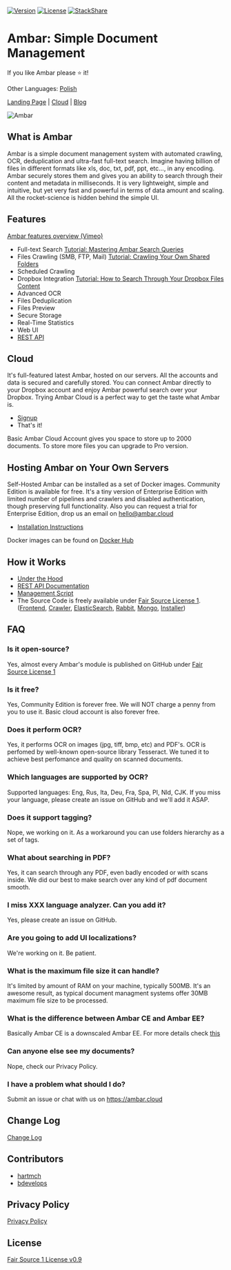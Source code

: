 [![Version](https://img.shields.io/badge/Version-v0.9.3-brightgreen.svg)](https://ambar.cloud)
[![License](https://img.shields.io/badge/License-Fair%20Source%20v0.9-blue.svg)](https://github.com/RD17/ambar/blob/master/License.txt)
[![StackShare](https://img.shields.io/badge/tech-stack-0690fa.svg?style=flat)](https://stackshare.io/ambar/ambar)

Ambar: Simple Document Management
================================

If you like Ambar please :star: it!

Other Languages: [Polish](https://github.com/RD17/ambar/blob/master/README_PL.md)

[Landing Page](https://ambar.cloud) | [Cloud](https://app.ambar.cloud) | [Blog](https://blog.ambar.cloud)

![Ambar](https://habrastorage.org/files/947/a32/de7/947a32de7156478094e3e12c16e8366c.jpg)

## What is Ambar

Ambar is a simple document management system with automated crawling, OCR, deduplication and ultra-fast full-text search. Imagine having billion of files in different formats like xls, doc, txt, pdf, ppt, etc..., in any encoding. Ambar securely stores them and gives you an ability to search through their content and metadata in milliseconds. It is very lightweight, simple and intuitive, but yet very fast and powerful in terms of data amount and scaling. All the rocket-science is hidden behind the simple UI.

## Features

[Ambar features overview (Vimeo)](https://vimeo.com/202204412)

* Full-text Search [Tutorial: Mastering Ambar Search Queries](https://blog.ambar.cloud/mastering-ambar-search-queries/)
* Files Crawling (SMB, FTP, Mail) [Tutorial: Crawling Your Own Shared Folders](https://blog.ambar.cloud/advanced-ambar-usage-crawling-your-own-shared-folders/)
* Scheduled Crawling
* Dropbox Integration [Tutorial: How to Search Through Your Dropbox Files Content](https://blog.ambar.cloud/how-to-search-through-your-dropbox-files-content/)
* Advanced OCR
* Files Deduplication
* Files Preview
* Secure Storage
* Real-Time Statistics
* Web UI
* [REST API](https://github.com/RD17/ambar/blob/master/API_DOC.md)

## Cloud
It's full-featured latest Ambar, hosted on our servers. All the accounts and data is secured and carefully stored. You can connect Ambar directly to your Dropbox account and enjoy Ambar powerful search over your Dropbox. Trying Ambar Cloud is a perfect way to get the taste what Ambar is.

 * [Signup](https://app.ambar.cloud/signup)
 * That's it!
 
Basic Ambar Cloud Account gives you space to store up to 2000 documents. To store more files you can upgrade to Pro version.

## Hosting Ambar on Your Own Servers
Self-Hosted Ambar can be installed as a set of Docker images. Community Edition is available for free. It's a tiny version of Enterprise Edition with limited number of pipelines and crawlers and disabled authentication, though preserving full functionality. Also you can request a trial for Enterprise Edition, drop us an email on hello@ambar.cloud

* [Installation Instructions](https://blog.ambar.cloud/ambar-installation-step-by-step-guide-2/)

Docker images can be found on [Docker Hub](https://hub.docker.com/u/ambar/)

## How it Works

* [Under the Hood](https://blog.ambar.cloud/ambar-under-the-hood/)
* [REST API Documentation](https://github.com/RD17/ambar/blob/master/API_DOC.md)
* [Management Script](https://blog.ambar.cloud/ambar-management-script-full-description/)
* The Source Code is freely available under [Fair Source License 1](https://github.com/RD17/ambar/blob/master/License.txt). ([Frontend](https://github.com/RD17/ambar-frontend), [Crawler](https://github.com/RD17/ambar-crawler), [ElasticSearch](https://github.com/RD17/ambar-es), [Rabbit](https://github.com/RD17/ambar-rabbit), [Mongo](https://github.com/RD17/ambar-mongodb), [Installer](https://github.com/RD17/ambar-install))

## FAQ
### Is it open-source?
Yes, almost every Ambar's module is published on GitHub under [Fair Source License 1](https://github.com/RD17/ambar/blob/master/License.txt)

### Is it free?
Yes, Community Edition is forever free. We will NOT charge a penny from you to use it. Basic cloud account is also forever free.

### Does it perform OCR? 
Yes, it performs OCR on images (jpg, tiff, bmp, etc) and PDF's. OCR is perfomed by well-known open-source library Tesseract. We tuned it to achieve best perfomance and quality on scanned documents. 

### Which languages are supported by OCR?
Supported languages: Eng, Rus, Ita, Deu, Fra, Spa, Pl, Nld, CJK.
If you miss your language, please create an issue on GitHub and we'll add it ASAP.

### Does it support tagging?
Nope, we working on it. As a workaround you can use folders hierarchy as a set of tags.

### What about searching in PDF?
Yes, it can search through any PDF, even badly encoded or with scans inside. We did our best to make search over any kind of pdf document smooth.

### I miss XXX language analyzer. Can you add it?
Yes, please create an issue on GitHub.

### Are you going to add UI localizations?
We're working on it. Be patient.

### What is the maximum file size it can handle?
It's limited by amount of RAM on your machine, typically 500MB. It's an awesome result, as typical document managment systems offer 30MB maximum file size to be processed.  

### What is the difference between Ambar CE and Ambar EE?
Basically Ambar CE is a downscaled Ambar EE. For more details check [this](https://ambar.cloud/#get-invite)

### Can anyone else see my documents?
Nope, check our Privacy Policy.

### I have a problem what should I do?
Submit an issue or chat with us on https://ambar.cloud

## Change Log
[Change Log](https://github.com/RD17/ambar/blob/master/CHANGELOG.md)

## Contributors
- [hartmch](https://github.com/hartmch)
- [bdevelops](https://github.com/bdevelops)

## Privacy Policy
[Privacy Policy](https://github.com/RD17/ambar/blob/master/Privacy%20Policy.md)

## License
[Fair Source 1 License v0.9](https://github.com/RD17/ambar/blob/master/License.txt)

